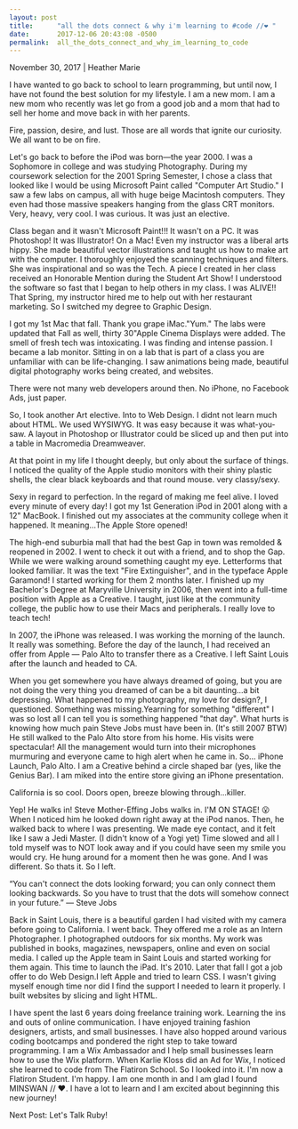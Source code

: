 ```yaml
---
layout: post
title:      "all the dots connect & why i'm learning to #code //❤️ "
date:       2017-12-06 20:43:08 -0500
permalink:  all_the_dots_connect_and_why_im_learning_to_code
---
```


November 30, 2017 | Heather Marie

I have wanted to go back to school to learn programming, but until now, I have not found the best solution for my lifestyle. I am a new mom. I am a new mom who recently was let go from a good job and a mom that had to sell her home and move back in with her parents.  

 
Fire, passion, desire, and lust. Those are all words that ignite our curiosity. We all want to be on fire. 
 
Let's go back to before the iPod was born—the year 2000. I was a Sophomore in college and was studying Photography. During my coursework selection for the 2001 Spring Semester, I chose a class that looked like I would be using Microsoft Paint called  "Computer Art Studio." I saw a few labs on campus, all with huge beige Macintosh computers. They even had those massive speakers hanging from the glass CRT monitors. Very, heavy, very cool. I was curious. It was just an elective.

Class began and it wasn't Microsoft Paint!!! It wasn't on a PC. It was Photoshop! It was Illustrator! On a Mac! Even my instructor was a liberal arts hippy. She made beautiful vector illustrations and taught us how to make art with the computer. I thoroughly enjoyed the scanning techniques and filters. She was inspirational and so was the Tech. A piece I created in her class received an Honorable Mention during the Student Art Show! I understood the software so fast that I began to help others in my class. I was ALIVE!! That Spring, my instructor hired me to help out with her restaurant marketing. So I switched my degree to Graphic Design.
 
I got my 1st Mac that fall. Thank you grape iMac."Yum." The labs were updated that Fall as well, thirty 30"Apple Cinema Displays were added. The smell of fresh tech was intoxicating. I was finding and intense passion. I became a lab monitor. Sitting in on a lab that is part of a class you are unfamiliar with can be life-changing. I saw animations being made, beautiful digital photography works being created, and websites. 
 
There were not many web developers around then. No iPhone, no Facebook Ads, just paper.
 
So, I took another Art elective. Into to Web Design. I didnt not learn much about HTML. We used WYSIWYG. It was easy because it was what-you-saw. A layout in Photoshop or Illustrator could be sliced up and then put into a table in Macromedia Dreamweaver. 
 
At that point in my life I thought deeply, but only about the surface of things. I noticed the quality of the Apple studio monitors with their shiny plastic shells, the clear black keyboards and that round mouse. very classy/sexy.
 
Sexy in regard to perfection. In the regard of making me feel alive. I loved every minute of every day! I got my 1st Generation iPod in 2001 along with a 12" MacBook. I finished out my associates at the community college when it happened. It meaning…The Apple Store opened!
 
The high-end suburbia mall that had the best Gap in town was remolded & reopened in 2002. I went to check it out with a friend, and to shop the Gap. While we were walking around something caught my eye. Letterforms that looked familiar. It was the text "Fire Extinguisher", and in the typeface Apple Garamond!
 I started working for them 2 months later. I finished up my Bachelor's Degree at Maryville University in 2006, then went into a full-time position with Apple as a Creative. I taught, just like at the community college, the public how to use their Macs and peripherals. I really love to teach tech!
 
In 2007, the iPhone was released. I was working the morning of the launch. It really was something. Before the day of the launch, I had received an offer from Apple — Palo Alto to transfer there as a Creative. I left Saint Louis after the launch and headed to CA.
 
When you get somewhere you have always dreamed of going, but you are not doing the very thing you dreamed of can be a bit daunting...a bit depressing. What happened to my photography, my love for design?, I questioned. Something was missing.Yearning for something "different" I was so lost all I can tell you is something happened "that day".
 What hurts is knowing how much pain Steve Jobs must have been in. (It's still 2007 BTW) He still walked to the Palo Alto store from his home. His visits were spectacular! All the management would turn into their microphones murmuring and everyone came to high alert when he came in. So… iPhone Launch, Palo Alto. I am a Creative behind a circle shaped bar (yes, like the Genius Bar). I am miked into the entire store giving an iPhone presentation.
 
California is so cool. Doors open, breeze blowing through...killer.
 
Yep! He walks in! Steve Mother-Effing Jobs walks in. I'M ON STAGE! 😮 When I noticed him he looked down right away at the iPod nanos. Then, he walked back to where I was presenting. We made eye contact, and it felt like I saw a Jedi Master. (I didn't know of a Yogi yet) Time slowed and all I told myself was to NOT look away and if you could have seen my smile you would cry. He hung around for a moment then he was gone.
And I was different. So thats it. So I left.
 

“You can't connect the dots looking forward; you can only connect them looking backwards. So you have to trust that the dots will somehow connect in your future.” ― Steve Jobs
 

Back in Saint Louis, there is a beautiful garden I had visited with my camera before going to California. I went back. They offered me a role as an Intern Photographer. I photographed outdoors for six months. My work was published in books, magazines, newspapers, online and even on social media. I called up the Apple team in Saint Louis and started working for them again. This time to launch the iPad. It's 2010. Later that fall I got a job offer to do Web Design.I left Apple and tried to learn CSS. I wasn't giving myself enough time nor did I find the support I needed to learn it properly. I built websites by slicing and light HTML. 
 
I have spent the last 6 years doing freelance training work. Learning the ins and outs of online communication. I have enjoyed training fashion designers, artists, and small businesses. I have also hopped around various coding bootcamps and pondered the right step to take toward programming. I am a Wix Ambassador and I help small businesses learn how to use the Wix platform. When Karlie Kloss did an Ad for Wix, I noticed she learned to code from The Flatiron School. So I looked into it. I'm now a Flatiron Student. I'm happy. I am one month in and I am glad I found MINSWAN // ❤️. I have a lot to learn and I am excited about beginning this new journey!
 
Next Post: Let's Talk Ruby!
